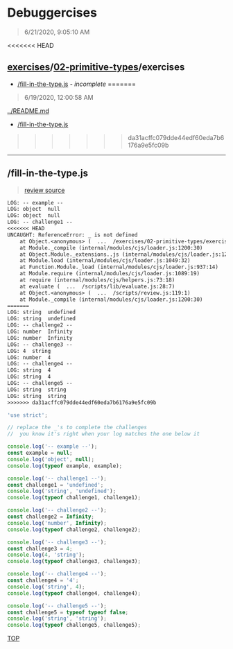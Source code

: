 # Debuggercises 

> 6/21/2020, 9:05:10 AM 

<<<<<<< HEAD
## [exercises](../../README.md)/[02-primitive-types](../README.md)/exercises 

- [/fill-in-the-type.js](#fill-in-the-typejs) - _incomplete_ 
=======
> 6/19/2020, 12:00:58 AM 

[../README.md](../README.md)

- [/fill-in-the-type.js](#fill-in-the-typejs)  

>>>>>>> da31acffc079dde44edf60eda7b6176a9e5fc09b
---

## /fill-in-the-type.js 

>  
>
> [review source](../../../exercises/02-primitive-types/exercises/fill-in-the-type.js)

```txt
LOG: -- example --
LOG: object  null
LOG: object  null
LOG: -- challenge1 --
<<<<<<< HEAD
UNCAUGHT: ReferenceError: _ is not defined
    at Object.<anonymous> (  ...  /exercises/02-primitive-types/exercises/fill-in-the-type.js:14:13)
    at Module._compile (internal/modules/cjs/loader.js:1200:30)
    at Object.Module._extensions..js (internal/modules/cjs/loader.js:1220:10)
    at Module.load (internal/modules/cjs/loader.js:1049:32)
    at Function.Module._load (internal/modules/cjs/loader.js:937:14)
    at Module.require (internal/modules/cjs/loader.js:1089:19)
    at require (internal/modules/cjs/helpers.js:73:18)
    at evaluate (  ...  /scripts/lib/evaluate.js:28:7)
    at Object.<anonymous> (  ...  /scripts/review.js:119:1)
    at Module._compile (internal/modules/cjs/loader.js:1200:30) 
=======
LOG: string  undefined
LOG: string  undefined
LOG: -- challenge2 --
LOG: number  Infinity
LOG: number  Infinity
LOG: -- challenge3 --
LOG: 4  string
LOG: number  4
LOG: -- challenge4 --
LOG: string  4
LOG: string  4
LOG: -- challenge5 --
LOG: string  string
LOG: string  string
>>>>>>> da31acffc079dde44edf60eda7b6176a9e5fc09b
```

```js
'use strict';

// replace the _'s to complete the challenges
//  you know it's right when your log matches the one below it

console.log('-- example --');
const example = null;
console.log('object', null);
console.log(typeof example, example);

console.log('-- challenge1 --');
const challenge1 = 'undefined';
console.log('string', 'undefined');
console.log(typeof challenge1, challenge1);

console.log('-- challenge2 --');
const challenge2 = Infinity;
console.log('number', Infinity);
console.log(typeof challenge2, challenge2);

console.log('-- challenge3 --');
const challenge3 = 4;
console.log(4, 'string');
console.log(typeof challenge3, challenge3);

console.log('-- challenge4 --');
const challenge4 = '4';
console.log('string', 4);
console.log(typeof challenge4, challenge4);

console.log('-- challenge5 --');
const challenge5 = typeof typeof false;
console.log('string', 'string');
console.log(typeof challenge5, challenge5);

```

[TOP](#debuggercises)

